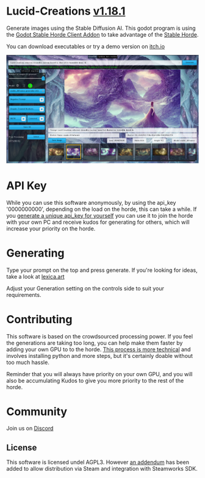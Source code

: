 # Lucid-Creations [v1.18.1](CHANGELOG.md)

Generate images using the Stable Diffusion AI. This godot program is using the [Godot Stable Horde Client Addon](https://github.com/db0/Stable-Horde-Client-Addon) to take advantage of the [Stable Horde](https://stablehorde.net/).

You can download executables or try a demo version on [itch.io](https://dbzer0.itch.io/lucid-creations)

![Lucid Creations Preview image](screenshot.png "Stable Horde Client Screenshot 1") 

# API Key

While you can use this software anonymously, by using the api_key '0000000000', depending on the load on the horde, this can take a while. If you [generate a unique api_key for yourself](https://stablehorde.net/register) you can use it to join the horde with your own PC and receive kudos for generating for others, which will increase your priority on the horde.

# Generating

Type your prompt on the top and press generate. If you're looking for ideas, take a look at [lexica.art](https://lexica.art/)

Adjust your Generation setting on the controls side to suit your requirements.

# Contributing

This software is based on the crowdsourced processing power. If you feel the generations are taking too long, you can help make them faster by adding your own GPU to to the horde. [This process is more technical](https://github.com/db0/stable-diffusion-webui#installation-instructions-for-windows-linux-or-google-colab) and involves installing python and more steps, but it's certainly doable without too much hassle. 

Reminder that you will always have priority on your own GPU, and you will also be accumulating Kudos to give you more priority to the rest of the horde.

# Community

Join us on [Discord](https://discord.gg/3DxrhksKzn)

## License

This software is licensed undel AGPL3. However [an addendum](ADDENDUM1) has been added to allow distribution via Steam and integration with Steamworks SDK.
